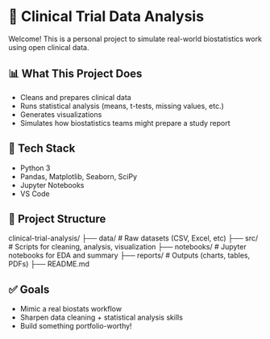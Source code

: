 # 🧪 Clinical Trial Data Analysis

Welcome! This is a personal project to simulate real-world biostatistics work using open clinical data.

## 📊 What This Project Does

- Cleans and prepares clinical data
- Runs statistical analysis (means, t-tests, missing values, etc.)
- Generates visualizations
- Simulates how biostatistics teams might prepare a study report

## 🧰 Tech Stack

- Python 3
- Pandas, Matplotlib, Seaborn, SciPy
- Jupyter Notebooks
- VS Code

## 📁 Project Structure

clinical-trial-analysis/ 
├── data/ # Raw datasets (CSV, Excel, etc) 
├── src/ # Scripts for cleaning, analysis, visualization 
├── notebooks/ # Jupyter notebooks for EDA and summary 
├── reports/ # Outputs (charts, tables, PDFs) 
├── README.md


## ✅ Goals

- Mimic a real biostats workflow
- Sharpen data cleaning + statistical analysis skills
- Build something portfolio-worthy!
